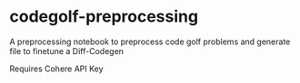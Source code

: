 # codegolf-preprocessing
A preprocessing notebook to preprocess code golf problems and generate file to finetune a Diff-Codegen

Requires Cohere API Key
